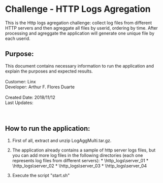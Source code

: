 # Challenge - HTTP Logs Agregation
This is the Http logs agregation challenge: collect log files from different HTTP servers and then agreggate all files by userid, ordering by time. After processing and agreggate the application will generate one unique file by each userid.

## Purpose: 
This document contains necessary information to run the application and explain the purposes and expected results.<br />
<br />
Customer: Linx <br />
Developer: Arthur F. Flores Duarte <br />
<br />
Created Date: 2018/11/12 <br />
Last Updates:  <br />
<br /><br />

## How to run the application:
  1. First of all, extract and unzip LogAggMulti.tar.gz.<br />
  
  2. The application already contains a sample of http server logs files, but you can add more log files in the following directories (each one represents log files from different servers):
    * \http_logs\server_01
    * \http_logs\server_02
    * \http_logs\server_03
    * \http_logs\server_04
  
  3. Execute the script "start.sh" <br />
  

<br /><br />
